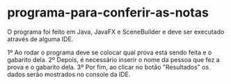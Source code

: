 # programa-para-conferir-as-notas

O programa foi feito em Java, JavaFX e SceneBuilder e deve ser executado através de alguma IDE.

1º Ao rodar o programa deve se colocar qual prova está sendo feita e o gabarito dela.
2º Depois, é necessário inserir o nome da pessoa que fez a prova e o gabarito dela.
3º Por fim, ao clicar no botão "Resultados" os dados serão mostrados no console da IDE.
